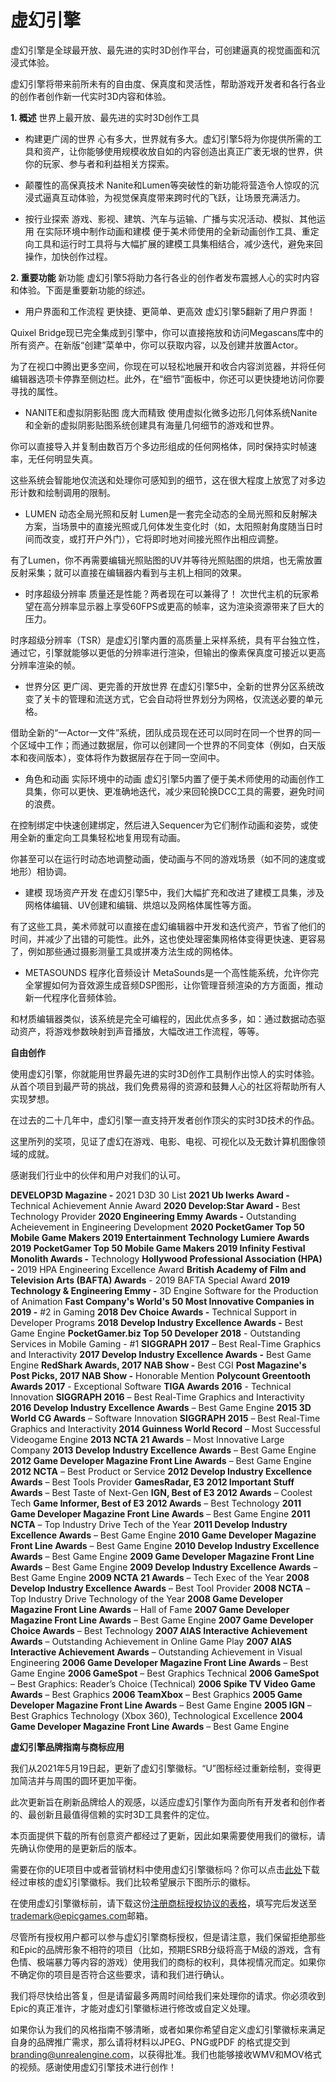 # 虚幻引擎


虚幻引擎是全球最开放、最先进的实时3D创作平台，可创建逼真的视觉画面和沉浸式体验。

虚幻引擎将带来前所未有的自由度、保真度和灵活性，帮助游戏开发者和各行各业的创作者创作新一代实时3D内容和体验。 

**1. 概述**
世界上最开放、最先进的实时3D创作工具

- 构建更广阔的世界
心有多大，世界就有多大。虚幻引擎5将为你提供所需的工具和资产，让你能够使用规模收放自如的内容创造出真正广袤无垠的世界，供你的玩家、参与者和利益相关方探索。

- 颠覆性的高保真技术
Nanite和Lumen等突破性的新功能将营造令人惊叹的沉浸式逼真互动体验，为视觉保真度带来跨时代的飞跃，让场景充满活力。

- 按行业探索
游戏、影视、建筑、汽车与运输、广播与实况活动、模拟、其他运用
在实际环境中制作动画和建模
便于美术师使用的全新动画创作工具、重定向工具和运行时工具将与大幅扩展的建模工具集相结合，减少迭代，避免来回操作，加快创作过程。

**2. 重要功能**
新功能
虚幻引擎5将助力各行各业的创作者发布震撼人心的实时内容和体验。下面是重要新功能的综述。

- 用户界面和工作流程
更快捷、更简单、更高效    虚幻引擎5翻新了用户界面！

Quixel Bridge现已完全集成到引擎中，你可以直接拖放和访问Megascans库中的所有资产。在新版“创建”菜单中，你可以获取内容，以及创建并放置Actor。

为了在视口中腾出更多空间，你现在可以轻松地展开和收合内容浏览器，并将任何编辑器选项卡停靠至侧边栏。此外，在“细节”面板中，你还可以更快捷地访问你要寻找的属性。

- NANITE和虚拟阴影贴图
庞大而精致
使用虚拟化微多边形几何体系统Nanite和全新的虚拟阴影贴图系统创建具有海量几何细节的游戏和世界。

你可以直接导入并复制由数百万个多边形组成的任何网格体，同时保持实时帧速率，无任何明显失真。

这些系统会智能地仅流送和处理你可感知到的细节，这在很大程度上放宽了对多边形计数和绘制调用的限制。 

- LUMEN
动态全局光照和反射
Lumen是一套完全动态的全局光照和反射解决方案，当场景中的直接光照或几何体发生变化时（如，太阳照射角度随当日时间而改变，或打开户外门），它将即时地对间接光照作出相应调整。 

有了Lumen，你不再需要编辑光照贴图的UV并等待光照贴图的烘焙，也无需放置反射采集；就可以直接在编辑器内看到与主机上相同的效果。 

- 时序超级分辨率
质量还是性能？两者现在可以兼得了！
次世代主机的玩家希望在高分辨率显示器上享受60FPS或更高的帧率，这为渲染资源带来了巨大的压力。

时序超级分辨率（TSR）是虚幻引擎内置的高质量上采样系统，具有平台独立性，通过它，引擎就能够以更低的分辨率进行渲染，但输出的像素保真度可接近以更高分辨率渲染的帧。

- 世界分区
更广阔、更完善的开放世界
在虚幻引擎5中，全新的世界分区系统改变了关卡的管理和流送方式，它会自动将世界划分为网格，仅流送必要的单元格。 

借助全新的“一Actor一文件”系统，团队成员现在还可以同时在同一个世界的同一个区域中工作；而通过数据层，你可以创建同一个世界的不同变体（例如，白天版本和夜间版本），变体将作为数据层存在于同一空间中。

- 角色和动画
实际环境中的动画
虚幻引擎5内置了便于美术师使用的动画创作工具集，你可以更快、更准确地迭代，减少来回轮换DCC工具的需要，避免时间的浪费。

在控制绑定中快速创建绑定，然后进入Sequencer为它们制作动画和姿势，或使用全新的重定向工具集轻松地复用现有动画。

你甚至可以在运行时动态地调整动画，使动画与不同的游戏场景（如不同的速度或地形）相协调。

- 建模
现场资产开发
在虚幻引擎5中，我们大幅扩充和改进了建模工具集，涉及网格体编辑、UV创建和编辑、烘焙以及网格体属性等方面。

有了这些工具，美术师就可以直接在虚幻编辑器中开发和迭代资产，节省了他们的时间，并减少了出错的可能性。此外，这也使处理密集网格体变得更快速、更容易了，例如那些通过摄影测量工具或拼凑方法生成的网格体。

- METASOUNDS
程序化音频设计
MetaSounds是一个高性能系统，允许你完全掌握如何为音效源生成音频DSP图形，让你管理音频渲染的方方面面，推动新一代程序化音频体验。

和材质编辑器类似，该系统是完全可编程的，因此优点多多，如：通过数据动态驱动资产，将游戏参数映射到声音播放，大幅改进工作流程，等等。

**自由创作**

使用虚幻引擎，你就能用世界最先进的实时3D创作工具制作出惊人的实时体验。从首个项目到最严苛的挑战，我们免费易得的资源和鼓舞人心的社区将帮助所有人实现梦想。

在过去的二十几年中，虚幻引擎一直支持开发者创作顶尖的实时3D技术的作品。

这里所列的奖项，见证了虚幻在游戏、电影、电视、可视化以及无数计算机图像领域的成就。

感谢我们行业中的伙伴和用户对我们的认可。

**DEVELOP3D Magazine -** 2021 D3D 30 List
**2021 Ub Iwerks Award -** Technical Achievement Annie Award
**2020 Develop:Star Award -** Best Technology Provider
**2020 Engineering Emmy Awards -** Outstanding Acheievement in Engineering Development
**2020 PocketGamer Top 50 Mobile Game Makers
2019 Entertainment Technology Lumiere Awards
2019 PocketGamer Top 50 Mobile Game Makers
2019 Infinity Festival Monolith Awards -** Technology
**Hollywood Professional Association (HPA) -** 2019 HPA Engineering Excellence Award
**British Academy of Film and Television Arts (BAFTA) Awards** - 2019 BAFTA Special Award
**2019 Technology & Engineering Emmy -** 3D Engine Software for the Production of Animation
**Fast Company's World's 50 Most Innovative Companies in 2019 -** #2 in Gaming
**2018 Dev Choice Awards -** Technical Support in Developer Programs
**2018 Develop Industry Excellence Awards -** Best Game Engine
**PocketGamer.biz Top 50 Developer 2018** - Outstanding Services in Mobile Gaming - #1
**SIGGRAPH 2017** – Best Real-Time Graphics and Interactivity
**2017 Develop Industry Excellence Awards -** Best Game Engine
**RedShark Awards, 2017 NAB Show -** Best CGI
**Post Magazine's Post Picks, 2017 NAB Show -** Honorable Mention
**Polycount Greentooth Awards 2017** - Exceptional Software
**TIGA Awards 2016** - Technical Innovation
**SIGGRAPH 2016** – Best Real-Time Graphics and Interactivity
**2016 Develop Industry Excellence Awards** – Best Game Engine
**2015 3D World CG Awards** – Software Innovation
**SIGGRAPH 2015** – Best Real-Time Graphics and Interactivity
**2014 Guinness World Record** – Most Successful Videogame Engine
**2013 NCTA 21 Awards** – Most Innovative Large Company
**2013 Develop Industry Excellence Awards** – Best Game Engine
**2012 Game Developer Magazine Front Line Awards** – Best Game Engine
**2012 NCTA** – Best Product or Service
**2012 Develop Industry Excellence Awards** – Best Tools Provider
**GamesRadar, E3 2012 Important Stuff Awards** – Best Taste of Next-Gen
**IGN, Best of E3 2012 Awards** – Coolest Tech
**Game Informer, Best of E3 2012 Awards** – Best Technology
**2011 Game Developer Magazine Front Line Awards** – Best Game Engine
**2011 NCTA** – Top Industry Drive Tech of the Year
**2011 Develop Industry Excellence Awards** – Best Game Engine
**2010 Game Developer Magazine Front Line Awards** – Best Game Engine
**2010 Develop Industry Excellence Awards** – Best Game Engine
**2009 Game Developer Magazine Front Line Awards** – Best Game Engine
**2009 Develop Industry Excellence Awards** – Best Game Engine
**2009 NCTA 21 Awards** – Tech Exec of the Year
**2008 Develop Industry Excellence Awards** – Best Tool Provider
**2008 NCTA** – Top Industry Drive Technology of the Year
**2008 Game Developer Magazine Front Line Awards** – Hall of Fame
**2007 Game Developer Magazine Front Line Awards** – Best Game Engine
**2007 Game Developer Choice Awards** – Best Technology
**2007 AIAS Interactive Achievement Awards** – Outstanding Achievement in Online Game Play
**2007 AIAS Interactive Achievement Awards** – Outstanding Achievement in Visual Engineering
**2006 Game Developer Magazine Front Line Awards** – Best Game Engine
**2006 GameSpot** – Best Graphics Technical
**2006 GameSpot** – Best Graphics: Reader’s Choice (Technical)
**2006 Spike TV Video Game Awards** – Best Graphics
**2006 TeamXbox** – Best Graphics
**2005 Game Developer Magazine Front Line Awards** – Best Game Engine
**2005 IGN** – Best Graphics Technology (Xbox 360), Technological Excellence
**2004 Game Developer Magazine Front Line Awards** – Best Game Engine

**虚幻引擎品牌指南与商标应用**

我们从2021年5月19日起，更新了虚幻引擎徽标。“U”图标经过重新绘制，变得更加简洁并与周围的圆环更加平衡。

此次更新旨在刷新品牌给人的观感，以适应虚幻引擎作为面向所有开发者和创作者的、最创新且最值得信赖的实时3D工具套件的定位。

本页面提供下载的所有创意资产都经过了更新，因此如果需要使用我们的徽标，请先确认你使用的是更新后的版本。

需要在你的UE项目中或者营销材料中使用虚幻引擎徽标吗？你可以点击[此处](https://epicgames.box.com/s/c2m8idcyejqvg5mjf4e2q73b7jbaghft)下载经过审核的虚幻引擎徽标。我们比较希望展示下图所示的徽标。

在使用虚幻引擎徽标前，请下载这份[注册商标授权协议的表格](https://cdn2.unrealengine.com/ue-trademark-license-4-26-2021-d9cf9a036bd8.pdf)，填写完后发送至[trademark@epicgames.com](mailto:trademark@epicgames.com)邮箱。

尽管所有授权用户都可以参与虚幻引擎商标授权，但是请注意，我们保留拒绝那些和Epic的品牌形象不相符的项目（比如，预期ESRB分级将高于M级的游戏，含有色情、极端暴力等内容的游戏）使用我们的商标的权利，具体视情况而定。如果你不确定你的项目是否符合这些要求，请和我们进行确认。

我们将尽快给出答复，但是请留最多两周时间给我们来处理你的请求。你必须收到Epic的真正准许，才能对虚幻引擎徽标进行修改或自定义处理。

如果你认为我们的风格指南不够清晰，或者如果你希望自定义虚幻引擎徽标来满足自身的品牌推广需求，那么请将材料以JPEG、PNG或PDF 的格式提交到 [branding@unrealengine.com](mailto:branding@unrealengine.com)，以获得批准。我们也能够接收WMV和MOV格式的视频。感谢使用虚幻引擎技术进行创作！
